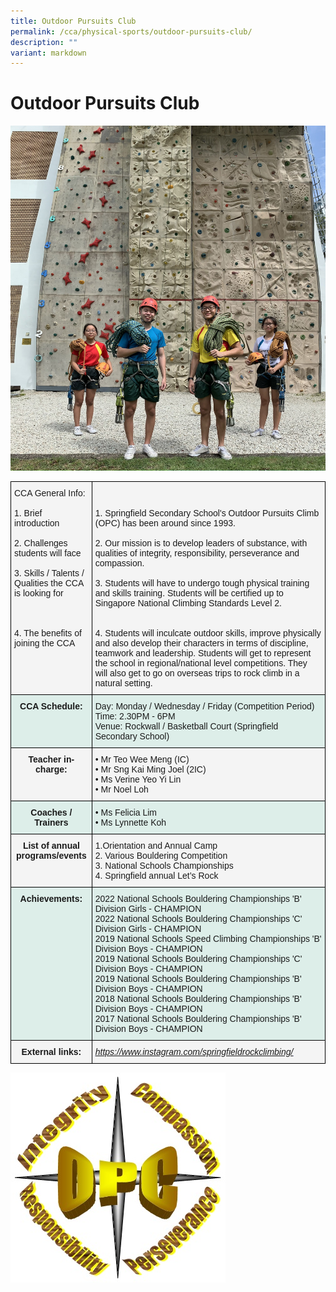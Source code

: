 ```yaml
---
title: Outdoor Pursuits Club
permalink: /cca/physical-sports/outdoor-pursuits-club/
description: ""
variant: markdown
---
```

# **Outdoor Pursuits Club**

![](/images/IMG_1743.jpg)

<table style="border-collapse:collapse;border-spacing:0" class="tg"><thead><tr><th style="background-color:#F4F4F4;border-color:#000000;border-style:solid;border-width:1px;font-family:Arial, sans-serif;font-size:14px;font-weight:normal;overflow:hidden;padding:10px 5px;text-align:left;vertical-align:top;word-break:normal"><span style="background-color:transparent">CCA General Info: </span><br><br><span style="background-color:transparent">1. Brief introduction </span><br><br><span style="background-color:transparent">2. Challenges students will face </span><br><br><span style="background-color:transparent">3. Skills / Talents / Qualities the CCA is looking for </span><br><br><span style="background-color:transparent"><br><br>4. The benefits of joining the CCA </span><br></th><th style="background-color:#F4F4F4;border-color:#000000;border-style:solid;border-width:1px;font-family:Arial, sans-serif;font-size:14px;font-weight:normal;overflow:hidden;padding:10px 5px;text-align:left;vertical-align:top;word-break:normal"><br><br><span style="background-color:transparent">1. Springfield Secondary School's Outdoor Pursuits Climb (OPC) has been around since 1993. </span><br><br><span style="background-color:transparent">2. Our mission is to develop leaders of substance, with qualities of integrity, responsibility, perseverance and compassion. </span><br><br><span style="background-color:transparent">3. Students will have to undergo tough physical training and skills training. Students will be certified up to Singapore National Climbing Standards Level 2</span><span style="background-color:transparent">. </span><br><br><br><span style="background-color:transparent">4. Students will inculcate outdoor skills, improve physically and also develop their characters in terms of discipline, teamwork and leadership. Students will get to represent the school in regional/national level competitions. They will also get to go on overseas trips to rock climb in a natural setting. </span><br></th></tr></thead><tbody><tr><td style="background-color:#DDEEE9;border-color:#000000;border-style:solid;border-width:1px;font-family:Arial, sans-serif;font-size:14px;font-weight:bold;overflow:hidden;padding:10px 5px;text-align:center;vertical-align:top;word-break:normal">CCA Schedule:<br></td><td style="background-color:#DDEEE9;border-color:#000000;border-style:solid;border-width:1px;font-family:Arial, sans-serif;font-size:14px;overflow:hidden;padding:10px 5px;text-align:left;vertical-align:top;word-break:normal">Day: Monday / Wednesday / Friday (Competition Period)<br>Time: 2.30PM - 6PM<br>Venue: Rockwall / Basketball Court (Springfield Secondary School)</td></tr><tr><td style="background-color:#F4F4F4;border-color:#000000;border-style:solid;border-width:1px;font-family:Arial, sans-serif;font-size:14px;font-weight:bold;overflow:hidden;padding:10px 5px;text-align:center;vertical-align:top;word-break:normal">Teacher in-charge:</td><td style="background-color:#F4F4F4;border-color:#000000;border-style:solid;border-width:1px;font-family:Arial, sans-serif;font-size:14px;overflow:hidden;padding:10px 5px;text-align:left;vertical-align:top;word-break:normal">• Mr Teo Wee Meng (IC)<br>• Mr Sng Kai Ming Joel (2IC)<br>• Ms Verine Yeo Yi Lin <br>• Mr Noel Loh </td></tr><tr><td style="background-color:#DDEEE9;border-color:#000000;border-style:solid;border-width:1px;font-family:Arial, sans-serif;font-size:14px;font-weight:bold;overflow:hidden;padding:10px 5px;text-align:center;vertical-align:top;word-break:normal">Coaches / Trainers<br></td><td style="background-color:#DDEEE9;border-color:#000000;border-style:solid;border-width:1px;font-family:Arial, sans-serif;font-size:14px;overflow:hidden;padding:10px 5px;text-align:left;vertical-align:top;word-break:normal">• Ms Felicia Lim             <br>• Ms Lynnette Koh</td></tr><tr><td style="background-color:#F4F4F4;border-color:#000000;border-style:solid;border-width:1px;font-family:Arial, sans-serif;font-size:14px;font-weight:bold;overflow:hidden;padding:10px 5px;text-align:center;vertical-align:top;word-break:normal">List of annual programs/events</td><td style="background-color:#F4F4F4;border-color:#000000;border-style:solid;border-width:1px;font-family:Arial, sans-serif;font-size:14px;overflow:hidden;padding:10px 5px;text-align:left;vertical-align:top;word-break:normal"><span style="background-color:transparent">1.Orientation and Annual Camp </span><br><span style="background-color:transparent">2. Various Bouldering Competition </span><br><span style="background-color:transparent">3. National Schools Championships </span><br><span style="background-color:transparent">4. Springfield annual Let’s Rock </span></td></tr><tr><td style="background-color:#DDEEE9;border-color:#000000;border-style:solid;border-width:1px;font-family:Arial, sans-serif;font-size:14px;font-weight:bold;overflow:hidden;padding:10px 5px;text-align:center;vertical-align:top;word-break:normal">Achievements:<br></td><td style="background-color:#DDEEE9;border-color:#000000;border-style:solid;border-width:1px;font-family:Arial, sans-serif;font-size:14px;overflow:hidden;padding:10px 5px;text-align:left;vertical-align:top;word-break:normal">2022 National Schools Bouldering Championships 'B' Division Girls - CHAMPION <br>2022 National Schools Bouldering Championships 'C' Division Girls - CHAMPION <br>2019 National Schools Speed Climbing Championships 'B' Division Boys - CHAMPION<br>2019 National Schools Bouldering Championships 'C' Division Boys - CHAMPION<br>2019 National Schools Bouldering Championships 'B' Division Boys - CHAMPION<br>2018 National Schools Bouldering Championships 'B' Division Boys - CHAMPION<br>2017 National Schools Bouldering Championships 'B' Division Boys - CHAMPION</td></tr><tr><td style="background-color:#F4F4F4;border-color:#000000;border-style:solid;border-width:1px;font-family:Arial, sans-serif;font-size:14px;font-weight:bold;overflow:hidden;padding:10px 5px;text-align:center;vertical-align:top;word-break:normal">External links:<br></td><td style="background-color:#F4F4F4;border-color:#000000;border-style:solid;border-width:1px;color:#00F;font-family:Arial, sans-serif;font-size:14px;font-style:italic;overflow:hidden;padding:10px 5px;text-align:left;text-decoration:underline;vertical-align:top;word-break:normal"><a href="https://www.instagram.com/springfieldrockclimbing/ /">https://www.instagram.com/springfieldrockclimbing/ </a></td></tr></tbody></table>

![](/images/opc_logo(1).jpg)